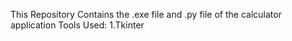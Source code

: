 This Repository Contains the .exe file and .py file of the calculator application
Tools Used:
1.Tkinter
